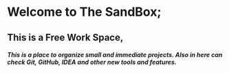 # Welcome to The SandBox;
## This is a Free Work Space,
##### This is a place to organize small and immediate projects. Also in here can check Git, GitHub, IDEA and other new tools and features.
